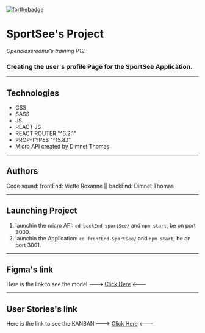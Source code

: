 [![forthebadge](https://forthebadge.com/images/badges/made-with-markdown.svg)](https://forthebadge.com)

# SportSee's Project
*Openclassrooms's training P12.*
### **Creating the user's profile Page for the SportSee Application.**
***
## Technologies
- CSS
- SASS 
- JS
- REACT JS
- REACT ROUTER "^6.2.1"
- PROP-TYPES "^15.8.1"
- Micro API created by Dimnet Thomas
***
## Authors
Code squad: frontEnd: Viette Roxanne || backEnd: Dimnet Thomas
***
## Launching Project
1. launchin the micro API: ```cd backEnd-sportSee/``` and ```npm start```, be on port 3000.
2. launchin the Application: ```cd frontEnd-SportSee/``` and ```npm start```, be on port 3001.
***
## Figma's link
Here is the link to see the model ---> [Click Here](https://www.figma.com/file/BMomGVZqLZb811mDMShpLu/UI-design-Sportify-FR?node-id=1%3A2) <---
***
## User Stories's link
Here is the link to see the KANBAN ---> [Click Here](https://www.notion.so/Tableau-de-bord-SportSee-6686aa4b5f44417881a4884c9af5669e) <---